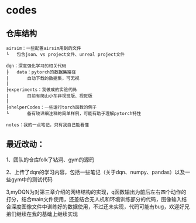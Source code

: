 # codes

## 仓库结构

    airsim：一些配置airsim用到的文件
    └   包含json、vs project文件、unreal project文件

    dqn：深度强化学习的相关代码
    ├   data：pytorch的数据集路径
    |       自动下载的数据集，可无视
    |
    ├experiments：我做成的实验代码
    |       目前有爬山小车非视觉版、视觉版
    |
    ├shelperCodes：一些运行torch函数的例子
    └       备有较详细注释的简单样例，可能有助于理解pytorch特性

    notes：我的一点笔记，只有我自己能看懂

## 最近改动：

1、团队的仓库folk了钻洞、gym的源码

2、上传了dqn的学习内容，包括一些笔记（关于dqn、numpy、pandas）以及一些gym中的测试代码

3,myDQN为对第三章介绍的网络结构的实现，q函数输出为前后左右四个动作的打分，结合main文件使用，还差结合无人机和环境训练部分的代码，图像输入结合深度图像文件中训练好的数据使用，不过还未实现，代码可能有bug，欢迎好兄弟们继续在我的基础上继续实现
